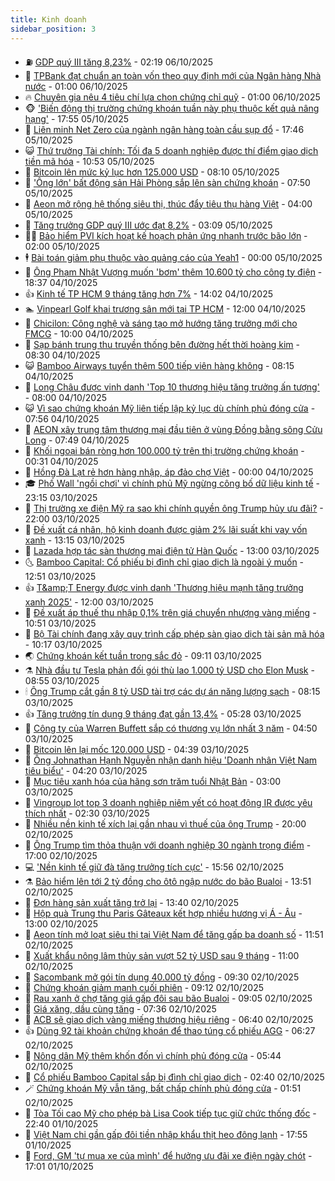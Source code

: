 ```yaml
---
title: Kinh doanh
sidebar_position: 3
---
```


<!-- vnexpress-kinh-doanh:START -->
- ⛽️ [GDP quý III tăng 8,23%](https://vnexpress.net/gdp-quy-iii-tang-8-23-4947650.html) - 02:19 06/10/2025
- 🐲 [TPBank đạt chuẩn an toàn vốn theo quy định mới của Ngân hàng Nhà nước](https://vnexpress.net/tpbank-dat-chuan-an-toan-von-theo-quy-dinh-moi-cua-ngan-hang-nha-nuoc-4947450.html) - 01:00 06/10/2025
- 🔥 [Chuyên gia nêu 4 tiêu chí lựa chọn chứng chỉ quỹ](https://vnexpress.net/chuyen-gia-neu-4-tieu-chi-lua-chon-chung-chi-quy-4947445.html) - 01:00 06/10/2025
- 🐵 [&#39;Biến động thị trường chứng khoán tuần này phụ thuộc kết quả nâng hạng&#39;](https://vnexpress.net/bien-dong-thi-truong-chung-khoan-tuan-nay-phu-thuoc-ket-qua-nang-hang-4947520.html) - 17:55 05/10/2025
- 🦅 [Liên minh Net Zero của ngành ngân hàng toàn cầu sụp đổ](https://vnexpress.net/lien-minh-net-zero-cua-nganh-ngan-hang-toan-cau-sup-do-4947400.html) - 17:46 05/10/2025
- 😺 [Thứ trưởng Tài chính: Tối đa 5 doanh nghiệp được thí điểm giao dịch tiền mã hóa](https://vnexpress.net/thu-truong-tai-chinh-toi-da-5-doanh-nghiep-duoc-thi-diem-giao-dich-tien-ma-hoa-4947529.html) - 10:53 05/10/2025
- 🤩 [Bitcoin lên mức kỷ lục hơn 125.000 USD](https://vnexpress.net/bitcoin-len-muc-ky-luc-hon-125-000-usd-4947490.html) - 08:10 05/10/2025
- 🌮 [&#39;Ông lớn&#39; bất động sản Hải Phòng sắp lên sàn chứng khoán](https://vnexpress.net/ong-lon-bat-dong-san-hai-phong-sap-len-san-chung-khoan-4947435.html) - 07:50 05/10/2025
- 🧰 [Aeon mở rộng hệ thống siêu thị, thúc đẩy tiêu thụ hàng Việt](https://vnexpress.net/aeon-mo-rong-he-thong-sieu-thi-thuc-day-tieu-thu-hang-viet-4947430.html) - 04:00 05/10/2025
- 🤔 [Tăng trưởng GDP quý III ước đạt 8,2%](https://vnexpress.net/tang-truong-gdp-quy-iii-uoc-dat-8-2-4947428.html) - 03:09 05/10/2025
- 🧑‍💻 [Bảo hiểm PVI kích hoạt kế hoạch phản ứng nhanh trước bão lớn](https://vnexpress.net/bao-hiem-pvi-kich-hoat-ke-hoach-phan-ung-nhanh-truoc-bao-lon-4947403.html) - 02:00 05/10/2025
- 🕴 [Bài toán giảm phụ thuộc vào quảng cáo của Yeah1](https://vnexpress.net/bai-toan-giam-phu-thuoc-vao-quang-cao-cua-yeah1-4947209.html) - 00:00 05/10/2025
- 🦩 [Ông Phạm Nhật Vượng muốn &#39;bơm&#39; thêm 10.600 tỷ cho công ty điện](https://vnexpress.net/ong-pham-nhat-vuong-muon-bom-them-10-600-ty-cho-cong-ty-dien-4947362.html) - 18:37 04/10/2025
- 👍 [Kinh tế TP HCM 9 tháng tăng hơn 7%](https://vnexpress.net/kinh-te-tp-hcm-9-thang-tang-hon-7-4947316.html) - 14:02 04/10/2025
- 🏊 [Vinpearl Golf khai trương sân mới tại TP HCM](https://vnexpress.net/vinpearl-golf-khai-truong-san-moi-tai-tp-hcm-4947285.html) - 12:00 04/10/2025
- 🤡 [Chicilon: Công nghệ và sáng tạo mở hướng tăng trưởng mới cho FMCG](https://vnexpress.net/chicilon-cong-nghe-va-sang-tao-mo-huong-tang-truong-moi-cho-fmcg-4947281.html) - 10:00 04/10/2025
- 👀 [Sạp bánh trung thu truyền thống bên đường hết thời hoàng kim](https://vnexpress.net/sap-banh-trung-thu-truyen-thong-ben-duong-het-thoi-hoang-kim-4947217.html) - 08:30 04/10/2025
- 😺 [Bamboo Airways tuyển thêm 500 tiếp viên hàng không](https://vnexpress.net/bamboo-airways-tuyen-them-500-tiep-vien-hang-khong-4947252.html) - 08:15 04/10/2025
- 🦣 [Long Châu được vinh danh &#39;Top 10 thương hiệu tăng trưởng ấn tượng&#39;](https://vnexpress.net/long-chau-duoc-vinh-danh-top-10-thuong-hieu-tang-truong-an-tuong-4947254.html) - 08:00 04/10/2025
- 😺 [Vì sao chứng khoán Mỹ liên tiếp lập kỷ lục dù chính phủ đóng cửa](https://vnexpress.net/vi-sao-chung-khoan-my-lien-tiep-lap-ky-luc-du-chinh-phu-dong-cua-4947185.html) - 07:56 04/10/2025
- 💼 [AEON xây trung tâm thương mại đầu tiên ở vùng Đồng bằng sông Cửu Long](https://vnexpress.net/aeon-xay-trung-tam-thuong-mai-dau-tien-o-vung-dong-bang-song-cuu-long-4947232.html) - 07:49 04/10/2025
- 🤗 [Khối ngoại bán ròng hơn 100.000 tỷ trên thị trường chứng khoán](https://vnexpress.net/khoi-ngoai-ban-rong-hon-100-000-ty-tren-thi-truong-chung-khoan-4945646.html) - 00:31 04/10/2025
- 👀 [Hồng Đà Lạt rẻ hơn hàng nhập, áp đảo chợ Việt](https://vnexpress.net/hong-da-lat-re-hon-hang-nhap-ap-dao-cho-viet-4945614.html) - 00:00 04/10/2025
- 🎓 [Phố Wall &#39;ngồi chơi&#39; vì chính phủ Mỹ ngừng công bố dữ liệu kinh tế](https://vnexpress.net/pho-wall-ngoi-choi-vi-chinh-phu-my-ngung-cong-bo-du-lieu-kinh-te-4947090.html) - 23:15 03/10/2025
- 🗽 [Thị trường xe điện Mỹ ra sao khi chính quyền ông Trump hủy ưu đãi?](https://vnexpress.net/thi-truong-xe-dien-my-ra-sao-khi-chinh-quyen-ong-trump-huy-uu-dai-4946876.html) - 22:00 03/10/2025
- 🚀 [Đề xuất cá nhân, hộ kinh doanh được giảm 2% lãi suất khi vay vốn xanh](https://vnexpress.net/de-xuat-ca-nhan-ho-kinh-doanh-duoc-giam-2-lai-suat-khi-vay-von-xanh-4947057.html) - 13:15 03/10/2025
- 🤗 [Lazada hợp tác sàn thương mại điện tử Hàn Quốc](https://vnexpress.net/lazada-hop-tac-san-thuong-mai-dien-tu-han-quoc-4947011.html) - 13:00 03/10/2025
- 🌜 [Bamboo Capital: Cổ phiếu bị đình chỉ giao dịch là ngoài ý muốn](https://vnexpress.net/bamboo-capital-co-phieu-bi-dinh-chi-giao-dich-la-ngoai-y-muon-4947053.html) - 12:51 03/10/2025
- 👍 [T&amp;amp;T Energy được vinh danh &#39;Thương hiệu mạnh tăng trưởng xanh 2025&#39;](https://vnexpress.net/t-t-energy-duoc-vinh-danh-thuong-hieu-manh-tang-truong-xanh-2025-4946916.html) - 12:00 03/10/2025
- 🤖 [Đề xuất áp thuế thu nhập 0,1% trên giá chuyển nhượng vàng miếng](https://vnexpress.net/de-xuat-ap-thue-thu-nhap-0-1-tren-gia-chuyen-nhuong-vang-mieng-4947020.html) - 10:51 03/10/2025
- 🫣 [Bộ Tài chính đang xây quy trình cấp phép sàn giao dịch tài sản mã hóa](https://vnexpress.net/bo-tai-chinh-dang-xay-quy-trinh-cap-phep-san-giao-dich-tai-san-ma-hoa-4946978.html) - 10:17 03/10/2025
- 🌏 [Chứng khoán kết tuần trong sắc đỏ](https://vnexpress.net/chung-khoan-hom-nay-3-10-vn-index-ket-tuan-trong-sac-do-4946971.html) - 09:11 03/10/2025
- ⚗️ [Nhà đầu tư Tesla phản đối gói thù lao 1.000 tỷ USD cho Elon Musk](https://vnexpress.net/nha-dau-tu-tesla-phan-doi-goi-thu-lao-1-000-ty-usd-cho-elon-musk-4946964.html) - 08:55 03/10/2025
- 🕯 [Ông Trump cắt gần 8 tỷ USD tài trợ các dự án năng lượng sạch](https://vnexpress.net/ong-trump-cat-gan-8-ty-usd-tai-tro-cac-du-an-nang-luong-sach-4946827.html) - 08:15 03/10/2025
- 👍 [Tăng trưởng tín dụng 9 tháng đạt gần 13,4%](https://vnexpress.net/tang-truong-tin-dung-9-thang-dat-gan-13-4-4946847.html) - 05:28 03/10/2025
- 🤠 [Công ty của Warren Buffett sắp có thương vụ lớn nhất 3 năm](https://vnexpress.net/cong-ty-cua-warren-buffett-sap-co-thuong-vu-lon-nhat-3-nam-4946783.html) - 04:50 03/10/2025
- 🌊 [Bitcoin lên lại mốc 120.000 USD](https://vnexpress.net/gia-bitcoin-hom-nay-btc-tro-lai-moc-120-000-usd-4946771.html) - 04:39 03/10/2025
- 🌈 [Ông Johnathan Hạnh Nguyễn nhận danh hiệu &#39;Doanh nhân Việt Nam tiêu biểu&#39;](https://vnexpress.net/ong-johnathan-hanh-nguyen-nhan-danh-hieu-doanh-nhan-viet-nam-tieu-bieu-4946812.html) - 04:20 03/10/2025
- 🥳 [Mục tiêu xanh hóa của hãng sơn trăm tuổi Nhật Bản](https://vnexpress.net/muc-tieu-xanh-hoa-cua-hang-son-tram-tuoi-nhat-ban-4932492.html) - 03:00 03/10/2025
- 🐻 [Vingroup lọt top 3 doanh nghiệp niêm yết có hoạt động IR được yêu thích nhất](https://vnexpress.net/vingroup-lot-top-3-doanh-nghiep-niem-yet-co-hoat-dong-ir-duoc-yeu-thich-nhat-4946562.html) - 02:30 03/10/2025
- 💫 [Nhiều nền kinh tế xích lại gần nhau vì thuế của ông Trump](https://vnexpress.net/nhieu-nen-kinh-te-xich-lai-gan-nhau-vi-thue-cua-ong-trump-4946239.html) - 20:00 02/10/2025
- 🤩 [Ông Trump tìm thỏa thuận với doanh nghiệp 30 ngành trọng điểm](https://vnexpress.net/ong-trump-tim-thoa-thuan-voi-doanh-nghiep-30-nganh-trong-diem-4946602.html) - 17:00 02/10/2025
- 💻 [&#39;Nền kinh tế giữ đà tăng trưởng tích cực&#39;](https://vnexpress.net/nen-kinh-te-giu-da-tang-truong-tich-cuc-4946627.html) - 15:56 02/10/2025
- ⚗️ [Bảo hiểm lên tới 2 tỷ đồng cho ôtô ngập nước do bão Bualoi](https://vnexpress.net/bao-hiem-len-toi-2-ty-dong-cho-oto-ngap-nuoc-do-bao-bualoi-4946595.html) - 13:51 02/10/2025
- 🌈 [Đơn hàng sản xuất tăng trở lại](https://vnexpress.net/don-hang-san-xuat-tang-tro-lai-4946582.html) - 13:40 02/10/2025
- 🌝 [Hộp quà Trung thu Paris Gâteaux kết hợp nhiều hương vị Á - Âu](https://vnexpress.net/hop-qua-trung-thu-paris-gateaux-ket-hop-nhieu-huong-vi-a-au-4946583.html) - 13:00 02/10/2025
- 🥸 [Aeon tính mở loạt siêu thị tại Việt Nam để tăng gấp ba doanh số](https://vnexpress.net/aeon-tinh-mo-loat-sieu-thi-tai-viet-nam-de-tang-gap-ba-doanh-so-4946521.html) - 11:51 02/10/2025
- 🦆 [Xuất khẩu nông lâm thủy sản vượt 52 tỷ USD sau 9 tháng](https://vnexpress.net/xuat-khau-nong-lam-thuy-san-vuot-52-ty-usd-sau-9-thang-4946433.html) - 11:00 02/10/2025
- 🌋 [Sacombank mở gói tín dụng 40.000 tỷ đồng](https://vnexpress.net/sacombank-mo-goi-tin-dung-40-000-ty-dong-4946496.html) - 09:30 02/10/2025
- 🦍 [Chứng khoán giảm mạnh cuối phiên](https://vnexpress.net/chung-khoan-hom-nay-2-10-vn-index-giam-manh-vao-cuoi-phien-4946501.html) - 09:12 02/10/2025
- 🤔 [Rau xanh ở chợ tăng giá gấp đôi sau bão Bualoi](https://vnexpress.net/rau-xanh-o-cho-tang-gia-gap-doi-sau-bao-bualoi-4946293.html) - 09:05 02/10/2025
- 🧰 [Giá xăng, dầu cùng tăng](https://vnexpress.net/gia-xang-dau-hom-nay-2-10-4946442.html) - 07:36 02/10/2025
- 🌝 [ACB sẽ giao dịch vàng miếng thương hiệu riêng](https://vnexpress.net/acb-se-giao-dich-vang-mieng-thuong-hieu-rieng-4946397.html) - 06:40 02/10/2025
- 👍 [Dùng 92 tài khoản chứng khoán để thao túng cổ phiếu AGG](https://vnexpress.net/dung-92-tai-khoan-chung-khoan-de-thao-tung-co-phieu-agg-4946294.html) - 06:27 02/10/2025
- 🗽 [Nông dân Mỹ thêm khốn đốn vì chính phủ đóng cửa](https://vnexpress.net/nong-dan-my-them-khon-don-vi-chinh-phu-dong-cua-4946320.html) - 05:44 02/10/2025
- 🐎 [Cổ phiếu Bamboo Capital sắp bị đình chỉ giao dịch](https://vnexpress.net/co-phieu-bamboo-capital-sap-bi-dinh-chi-giao-dich-4946235.html) - 02:40 02/10/2025
- 🪄 [Chứng khoán Mỹ vẫn tăng, bất chấp chính phủ đóng cửa](https://vnexpress.net/chung-khoan-my-van-tang-bat-chap-chinh-phu-dong-cua-4946218.html) - 01:51 02/10/2025
- 🎊 [Tòa Tối cao Mỹ cho phép bà Lisa Cook tiếp tục giữ chức thống đốc](https://vnexpress.net/toa-toi-cao-my-cho-phep-ba-lisa-cook-tiep-tuc-giu-chuc-thong-doc-4946173.html) - 22:40 01/10/2025
- 🗽 [Việt Nam chi gần gấp đôi tiền nhập khẩu thịt heo đông lạnh](https://vnexpress.net/viet-nam-chi-gan-gap-doi-tien-nhap-khau-thit-heo-dong-lanh-4946012.html) - 17:55 01/10/2025
- 🦩 [Ford, GM &#39;tự mua xe của mình&#39; để hưởng ưu đãi xe điện ngày chót](https://vnexpress.net/ford-gm-tu-mua-xe-cua-minh-de-huong-uu-dai-xe-dien-ngay-chot-4946122.html) - 17:01 01/10/2025<!-- vnexpress-kinh-doanh:END -->
